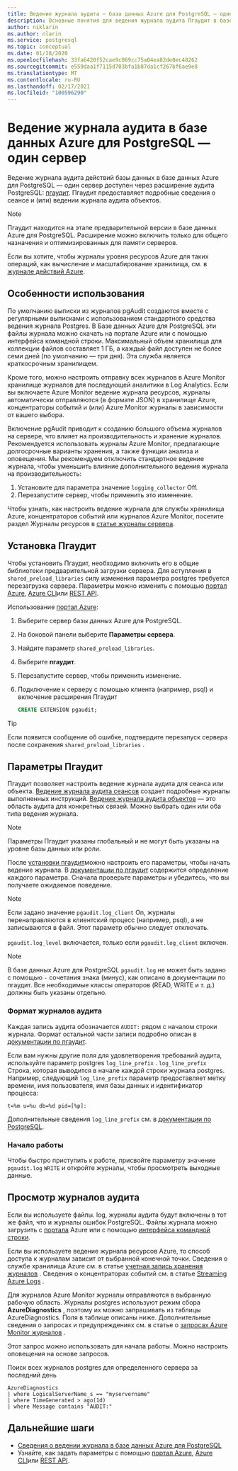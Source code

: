 ```yaml
---
title: Ведение журнала аудита — база данных Azure для PostgreSQL — один сервер
description: Основные понятия для ведения журнала аудита Пгаудит в базе данных Azure для PostgreSQL-Single Server.
author: niklarin
ms.author: nlarin
ms.service: postgresql
ms.topic: conceptual
ms.date: 01/28/2020
ms.openlocfilehash: 33fa6420f52cae9c869cc75a04ea82de0ec48262
ms.sourcegitcommit: e559daa1f7115d703bfa1b87da1cf267bf6ae9e8
ms.translationtype: MT
ms.contentlocale: ru-RU
ms.lasthandoff: 02/17/2021
ms.locfileid: "100596290"
---
```

# <a name="audit-logging-in-azure-database-for-postgresql---single-server"></a>Ведение журнала аудита в базе данных Azure для PostgreSQL — один сервер

Ведение журнала аудита действий базы данных в базе данных Azure для PostgreSQL — один сервер доступен через расширение аудита PostgreSQL: [пгаудит](https://www.pgaudit.org/). Пгаудит предоставляет подробные сведения о сеансе и (или) ведении журнала аудита объектов.

> [!NOTE]
> Пгаудит находится на этапе предварительной версии в базе данных Azure для PostgreSQL.
> Расширение можно включить только для общего назначения и оптимизированных для памяти серверов.

Если вы хотите, чтобы журналы уровня ресурсов Azure для таких операций, как вычисление и масштабирование хранилища, см. в [журнале действий Azure](../azure-monitor/essentials/platform-logs-overview.md).

## <a name="usage-considerations"></a>Особенности использования
По умолчанию выписки из журналов pgAudit создаются вместе с регулярными выписками с использованием стандартного средства ведения журнала Postgres. В Базе данных Azure для PostgreSQL эти файлы журнала можно скачать на портале Azure или с помощью интерфейса командной строки. Максимальный объем хранилища для коллекции файлов составляет 1 ГБ, а каждый файл доступен не более семи дней (по умолчанию — три дня). Эта служба является краткосрочным хранилищем.

Кроме того, можно настроить отправку всех журналов в Azure Monitor хранилище журналов для последующей аналитики в Log Analytics. Если вы включаете Azure Monitor ведение журнала ресурсов, журналы автоматически отправляются (в формате JSON) в хранилище Azure, концентраторы событий и (или) Azure Monitor журналы в зависимости от вашего выбора.

Включение pgAudit приводит к созданию большого объема журналов на сервере, что влияет на производительность и хранение журналов. Рекомендуется использовать журналы Azure Monitor, предлагающие долгосрочные варианты хранения, а также функции анализа и оповещения. Мы рекомендуем отключить стандартное ведение журнала, чтобы уменьшить влияние дополнительного ведения журнала на производительность:

   1. Установите для параметра значение `logging_collector` Off. 
   2. Перезапустите сервер, чтобы применить это изменение.

Чтобы узнать, как настроить ведение журнала для службы хранилища Azure, концентраторов событий или журналов Azure Monitor, посетите раздел Журналы ресурсов в [статье журналы сервера](concepts-server-logs.md).

## <a name="installing-pgaudit"></a>Установка Пгаудит

Чтобы установить Пгаудит, необходимо включить его в общие библиотеки предварительной загрузки сервера. Для вступления в `shared_preload_libraries` силу изменения параметра postgres требуется перезагрузка сервера. Параметры можно изменить с помощью [портал Azure](howto-configure-server-parameters-using-portal.md), [Azure CLI](howto-configure-server-parameters-using-cli.md)или [REST API](/rest/api/postgresql/configurations/createorupdate).

Использование [портал Azure](https://portal.azure.com):

   1. Выберите сервер базы данных Azure для PostgreSQL.
   2. На боковой панели выберите **Параметры сервера**.
   3. Найдите параметр `shared_preload_libraries`.
   4. Выберите **пгаудит**.
   5. Перезапустите сервер, чтобы применить изменение.

   6. Подключение к серверу с помощью клиента (например, psql) и включение расширения Пгаудит
      ```SQL
      CREATE EXTENSION pgaudit;
      ```

> [!TIP]
> Если появится сообщение об ошибке, подтвердите перезапуск сервера после сохранения `shared_preload_libraries` .

## <a name="pgaudit-settings"></a>Параметры Пгаудит

Пгаудит позволяет настроить ведение журнала аудита для сеанса или объекта. [Ведение журнала аудита сеансов](https://github.com/pgaudit/pgaudit/blob/master/README.md#session-audit-logging) создает подробные журналы выполненных инструкций. [Ведение журнала аудита объектов](https://github.com/pgaudit/pgaudit/blob/master/README.md#object-audit-logging) — это область аудита для конкретных связей. Можно выбрать один или оба типа ведения журнала. 

> [!NOTE]
> Параметры Пгаудит указаны глобальный и не могут быть указаны на уровне базы данных или роли.

После [установки пгаудит](#installing-pgaudit)можно настроить его параметры, чтобы начать ведение журнала. В [документации по пгаудит](https://github.com/pgaudit/pgaudit/blob/master/README.md#settings) содержится определение каждого параметра. Сначала проверьте параметры и убедитесь, что вы получаете ожидаемое поведение.

> [!NOTE]
> Если задано значение `pgaudit.log_client` On, журналы перенаправляются в клиентский процесс (например, psql), а не записываются в файл. Этот параметр обычно следует отключать. <br> <br>
> `pgaudit.log_level` включается, только если `pgaudit.log_client` включен.

> [!NOTE]
> В базе данных Azure для PostgreSQL `pgaudit.log` не может быть задано с помощью `-` сочетания знака (минус), как описано в документации по пгаудит. Все необходимые классы операторов (READ, WRITE и т. д.) должны быть указаны отдельно.

### <a name="audit-log-format"></a>Формат журналов аудита
Каждая запись аудита обозначается `AUDIT:` рядом с началом строки журнала. Формат остальной части записи подробно описан в [документации по пгаудит](https://github.com/pgaudit/pgaudit/blob/master/README.md#format).

Если вам нужны другие поля для удовлетворения требований аудита, используйте параметр postgres `log_line_prefix` . `log_line_prefix` Строка, которая выводится в начале каждой строки журнала postgres. Например, следующий `log_line_prefix` параметр предоставляет метку времени, имя пользователя, имя базы данных и идентификатор процесса:

```
t=%m u=%u db=%d pid=[%p]:
```

Дополнительные сведения `log_line_prefix` см. в [документации по PostgreSQL](https://www.postgresql.org/docs/current/runtime-config-logging.html#GUC-LOG-LINE-PREFIX).

### <a name="getting-started"></a>Начало работы
Чтобы быстро приступить к работе, присвойте параметру значение `pgaudit.log` `WRITE` и откройте журналы, чтобы просмотреть выходные данные. 

## <a name="viewing-audit-logs"></a>Просмотр журналов аудита
Если вы используете файлы. log, журналы аудита будут включены в тот же файл, что и журналы ошибок PostgreSQL. Файлы журнала можно загрузить с [портала](howto-configure-server-logs-in-portal.md) Azure или с помощью [интерфейса командной строки](howto-configure-server-logs-using-cli.md). 

Если вы используете ведение журнала ресурсов Azure, то способ доступа к журналам зависит от выбранной конечной точки. Сведения о службе хранилища Azure см. в статье [учетная запись хранения журналов](../azure-monitor/essentials/resource-logs.md#send-to-azure-storage) . Сведения о концентраторах событий см. в статье [Streaming Azure Logs](../azure-monitor/essentials/resource-logs.md#send-to-azure-event-hubs) .

Для журналов Azure Monitor журналы отправляются в выбранную рабочую область. Журналы postgres используют режим сбора **AzureDiagnostics** , поэтому их можно запрашивать из таблицы AzureDiagnostics. Поля в таблице описаны ниже. Дополнительные сведения о запросах и предупреждениях см. в статье о [запросах Azure Monitor журналов](../azure-monitor/logs/log-query-overview.md) .

Этот запрос можно использовать для начала работы. Можно настроить оповещения на основе запросов.

Поиск всех журналов postgres для определенного сервера за последний день
```
AzureDiagnostics
| where LogicalServerName_s == "myservername"
| where TimeGenerated > ago(1d) 
| where Message contains "AUDIT:"
```

## <a name="next-steps"></a>Дальнейшие шаги
- [Сведения о ведении журнала в базе данных Azure для PostgreSQL](concepts-server-logs.md)
- Узнайте, как задать параметры с помощью [портал Azure](howto-configure-server-parameters-using-portal.md), [Azure CLI](howto-configure-server-parameters-using-cli.md)или [REST API](/rest/api/postgresql/configurations/createorupdate).